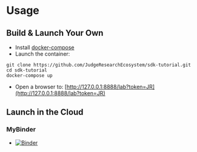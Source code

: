 # Usage

## Build & Launch Your Own

- Install [docker-compose](https://docs.docker.com/compose/install/)
- Launch the container:
```
git clone https://github.com/JudgeResearchEcosystem/sdk-tutorial.git
cd sdk-tutorial
docker-compose up
```
- Open a browser to: [http://127.0.0.1:8888/lab?token=JR](http://127.0.0.1:8888/lab?token=JR)

## Launch in the Cloud

### MyBinder

- [![Binder](https://mybinder.org/badge_logo.svg)](https://mybinder.org/v2/gh/JudgeResearchEcosystem/sdk-tutorial/main?labpath=JudgeResearchNotebooks%2FFeature_Tutorial.ipynb)
